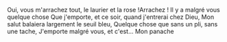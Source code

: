 
Oui, vous m'arrachez tout, le laurier et la rose !Arrachez ! Il y a malgré vous quelque chose
Que j'emporte, et ce soir, quand j'entrerai chez Dieu,
Mon salut balaiera largement le seuil bleu, Quelque chose que sans un pli, sans une tache,
J'emporte malgré vous, et c'est... Mon panache

